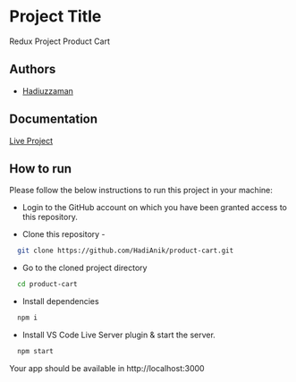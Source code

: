 # Project Title

Redux Project Product Cart

## Authors

- [Hadiuzzaman](https://www.github.com/HadiAnik)

## Documentation

[Live Project](https://superb-zabaione-88bbc2.netlify.app/)

## How to run

Please follow the below instructions to run this project in your machine:

- Login to the GitHub account on which you have been granted access to this repository.

- Clone this repository -

```bash
  git clone https://github.com/HadiAnik/product-cart.git
```

- Go to the cloned project directory

```bash
  cd product-cart
```

- Install dependencies

```bash
  npm i
```

- Install VS Code Live Server plugin & start the server.

```bash
  npm start
```

Your app should be available in http://localhost:3000
